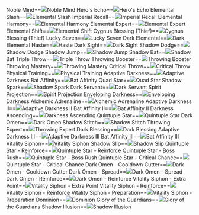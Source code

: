 Noble Mind==<img src="upload/mxd/Night_Walker/Skill_Noble_Mind.png"/>Noble Mind
Hero's Echo==<img src="upload/mxd/Night_Walker/Skill_Echo_of_Hero.png"/>Hero's Echo
Elemental Slash==<img src="upload/mxd/Night_Walker/Skill_Elemental_Slash.png"/>Elemental Slash
Imperial Recall==<img src="upload/mxd/Night_Walker/Skill_Imperial_Recall.png"/>Imperial Recall
Elemental Harmony==<img src="upload/mxd/Night_Walker/Skill_Elemental_Harmony.png"/>Elemental Harmony
Elemental Expert==<img src="upload/mxd/Night_Walker/Skill_Elemental_Expert.png"/>Elemental Expert
Elemental Shift==<img src="upload/mxd/Night_Walker/Skill_Elemental_Shift.png"/>Elemental Shift
Cygnus Blessing (Thief)==<img src="upload/mxd/Night_Walker/Skill_Cygnus_Blessing.png"/>Cygnus Blessing (Thief)
Lucky Seven==<img src="upload/mxd/Night_Walker/Skill_Lucky_Seven_(Night_Walker).png"/>Lucky Seven
Dark Elemental==<img src="upload/mxd/Night_Walker/Skill_Dark_Elemental.png"/>Dark Elemental
Haste==<img src="upload/mxd/Night_Walker/Skill_Haste_(Night_Walker).png"/>Haste
Dark Sight==<img src="upload/mxd/Night_Walker/Skill_Dark_Sight.png"/>Dark Sight
Shadow Dodge==<img src="upload/mxd/Night_Walker/Skill_Shadow_Dodge.png"/>Shadow Dodge
Shadow Jump==<img src="upload/mxd/Night_Walker/Skill_Shadow_Jump.png"/>Shadow Jump
Shadow Bat==<img src="upload/mxd/Night_Walker/Skill_Shadow_Bat.png"/>Shadow Bat
Triple Throw==<img src="upload/mxd/Night_Walker/Skill_Triple_Throw_(Night_Walker).png"/>Triple Throw
Throwing Booster==<img src="upload/mxd/Night_Walker/Skill_Throwing_Booster.png"/>Throwing Booster
Throwing Mastery==<img src="upload/mxd/Night_Walker/Skill_Claw_Mastery.png"/>Throwing Mastery
Critical Throw==<img src="upload/mxd/Night_Walker/Skill_Critical_Shot.png"/>Critical Throw
Physical Training==<img src="upload/mxd/Night_Walker/Skill_Physical_Training.png"/>Physical Training
Adaptive Darkness==<img src="upload/mxd/Night_Walker/Skill_Adaptive_Darkness.png"/>Adaptive Darkness
Bat Affinity==<img src="upload/mxd/Night_Walker/Skill_Bat_Affinity.png"/>Bat Affinity
Quad Star==<img src="upload/mxd/Night_Walker/Skill_Quad_Star_(Night_Walker).png"/>Quad Star
Shadow Spark==<img src="upload/mxd/Night_Walker/Skill_Shadow_Spark.png"/>Shadow Spark
Dark Servant==<img src="upload/mxd/Night_Walker/Skill_Dark_Servant.png"/>Dark Servant
Spirit Projection==<img src="upload/mxd/Night_Walker/Skill_Shadow_Stars.png"/>Spirit Projection
Enveloping Darkness==<img src="upload/mxd/Night_Walker/Skill_Enveloping_Darkness.png"/>Enveloping Darkness
Alchemic Adrenaline==<img src="upload/mxd/Night_Walker/Skill_Alchemic_Adrenaline.png"/>Alchemic Adrenaline
Adaptive Darkness II==<img src="upload/mxd/Night_Walker/Skill_Adaptive_Darkness_II.png"/>Adaptive Darkness II
Bat Affinity II==<img src="upload/mxd/Night_Walker/Skill_Bat_Affinity_II.png"/>Bat Affinity II
Darkness Ascending==<img src="upload/mxd/Night_Walker/Skill_Darkness_Ascending.png"/>Darkness Ascending
Quintuple Star==<img src="upload/mxd/Night_Walker/Skill_Quintuple_Star.png"/>Quintuple Star
Dark Omen==<img src="upload/mxd/Night_Walker/Skill_Dark_Omen.png"/>Dark Omen
Shadow Stitch==<img src="upload/mxd/Night_Walker/Skill_Shadow_Stitch.png"/>Shadow Stitch
Throwing Expert==<img src="upload/mxd/Night_Walker/Skill_Claw_Expert.png"/>Throwing Expert
Dark Blessing==<img src="upload/mxd/Night_Walker/Skill_Dark_Blessing.png"/>Dark Blessing
Adaptive Darkness III==<img src="upload/mxd/Night_Walker/Skill_Adaptive_Darkness_III.png"/>Adaptive Darkness III
Bat Affinity III==<img src="upload/mxd/Night_Walker/Skill_Bat_Affinity_III.png"/>Bat Affinity III
Vitality Siphon==<img src="upload/mxd/Night_Walker/Skill_Vitality_Siphon.png"/>Vitality Siphon
Shadow Slip==<img src="upload/mxd/Night_Walker/Skill_Shadow_Slip.png"/>Shadow Slip
Quintuple Star \- Reinforce==<img src="upload/mxd/Night_Walker/Skill_Quintuple_Star_-_Reinforce.png"/>Quintuple Star - Reinforce
Quintuple Star \- Boss Rush==<img src="upload/mxd/Night_Walker/Skill_Quintuple_Star_-_Boss_Rush.png"/>Quintuple Star - Boss Rush
Quintuple Star \- Critical Chance==<img src="upload/mxd/Night_Walker/Skill_Quintuple_Star_-_Critical_Chance.png"/>Quintuple Star - Critical Chance
Dark Omen \- Cooldown Cutter==<img src="upload/mxd/Night_Walker/Skill_Dark_Omen_-_Cooldown_Cutter.png"/>Dark Omen - Cooldown Cutter
Dark Omen \- Spread==<img src="upload/mxd/Night_Walker/Skill_Dark_Omen_-_Spread.png"/>Dark Omen - Spread
Dark Omen \- Reinforce==<img src="upload/mxd/Night_Walker/Skill_Dark_Omen_-_Reinforce.png"/>Dark Omen - Reinforce
Vitality Siphon \- Extra Point==<img src="upload/mxd/Night_Walker/Skill_Vitality_Siphon_-_Extra_Point.png"/>Vitality Siphon - Extra Point
Vitality Siphon \- Reinforce==<img src="upload/mxd/Night_Walker/Skill_Vitality_Siphon_-_Reinforce.png"/>Vitality Siphon - Reinforce
Vitality Siphon \- Preparation==<img src="upload/mxd/Night_Walker/Skill_Vitality_Siphon_-_Preparation.png"/>Vitality Siphon - Preparation
Dominion==<img src="upload/mxd/Night_Walker/Skill_Dominion.png"/>Dominion
Glory of the Guardians==<img src="upload/mxd/Night_Walker/Skill_Glory_of_the_Guardians_(Thunder_Breaker).png"/>Glory of the Guardians
Shadow Illusion==<img src="upload/mxd/Night_Walker/Skill_Shadow_Illusion.png"/>Shadow Illusion
